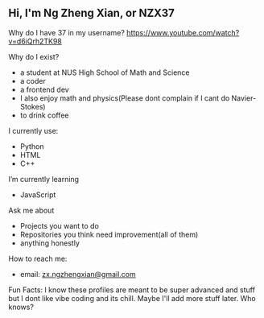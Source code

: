 ## Hi, I'm Ng Zheng Xian, or NZX37

Why do I have 37 in my username?
https://www.youtube.com/watch?v=d6iQrh2TK98

Why do I exist?
- a student at NUS High School of Math and Science
- a coder
- a frontend dev
- I also enjoy math and physics(Please dont complain if I cant do Navier-Stokes)
- to drink coffee

I currently use:
- Python
- HTML
- C++

I’m currently learning
- JavaScript

Ask me about
- Projects you want to do
- Repositories you think need improvement(all of them)
- anything honestly
  
How to reach me:
- email: zx.ngzhengxian@gmail.com

Fun Facts:
I know these profiles are meant to be super advanced and stuff but I dont like vibe coding and its chill. 
Maybe I'll add more stuff later. Who knows?
